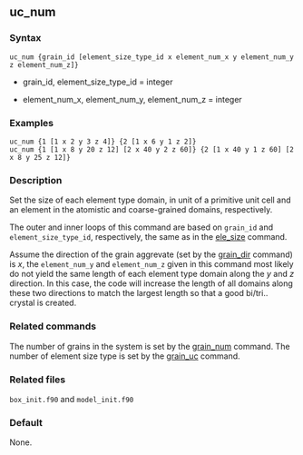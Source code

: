## uc_num

### Syntax

	uc_num {grain_id [element_size_type_id x element_num_x y element_num_y z element_num_z]}

* grain\_id, element\_size\_type\_id = integer

* element\_num\_x, element\_num\_y, element\_num\_z = integer

### Examples

	uc_num {1 [1 x 2 y 3 z 4]} {2 [1 x 6 y 1 z 2]}
	uc_num {1 [1 x 8 y 20 z 12] [2 x 40 y 2 z 60]} {2 [1 x 40 y 1 z 60] [2 x 8 y 25 z 12]}

### Description

Set the size of each element type domain, in unit of a primitive unit cell and an element in the atomistic and coarse-grained domains, respectively.

The outer and inner loops of this command are based on `grain_id` and `element_size_type_id`, respectively, the same as in the [ele_size](ele_size.md) command.

Assume the direction of the grain aggrevate (set by the [grain_dir](grain_dir.md) command) is _x_, the `element_num_y` and `element_num_z` given in this command most likely do not yield the same length of each element type domain along the _y_ and _z_ direction. In this case, the code will increase the length of all domains along these two directions to match the largest length so that a good bi/tri.. crystal is created.

### Related commands

The number of grains in the system is set by the [grain_num](grain_num.md) command. The number of element size type is set by the [grain_uc](grain_uc.md) command.

### Related files

`box_init.f90` and `model_init.f90`

### Default

None.